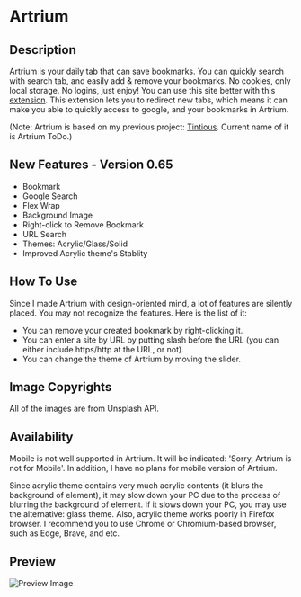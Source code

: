 # Artrium
## Description
Artrium is your daily tab that can save bookmarks.
You can quickly search with search tab, and easily add & remove your bookmarks.
No cookies, only local storage. No logins, just enjoy!
You can use this site better with this [extension](https://chrome.google.com/webstore/detail/new-tab-redirect/icpgjfneehieebagbmdbhnlpiopdcmna?hl=en).
This extension lets you to redirect new tabs, which means it can make you able to quickly access to google, and your bookmarks in Artrium.

(Note: Artrium is based on my previous project: [Tintious](https://github.com/ldhan0715/artrium-todo). Current name of it is Artrium ToDo.)

## New Features - Version 0.65
- Bookmark
- Google Search
- Flex Wrap
- Background Image
- Right-click to Remove Bookmark
- URL Search
- Themes: Acrylic/Glass/Solid
- Improved Acrylic theme's Stablity

## How To Use
Since I made Artrium with design-oriented mind, a lot of features are silently placed. You may not recognize the features.
Here is the list of it:
- You can remove your created bookmark by right-clicking it.
- You can enter a site by URL by putting slash before the URL (you can either include https/http at the URL, or not).
- You can change the theme of Artrium by moving the slider.

## Image Copyrights
All of the images are from Unsplash API.

## Availability
Mobile is not well supported in Artrium. It will be indicated: 'Sorry, Artrium is not for Mobile'. In addition, I have no plans for mobile version of Artrium.

Since acrylic theme contains very much acrylic contents (it blurs the background of element), it may slow down your PC due to the process of blurring the background of element. If it slows down your PC, you may use the alternative: glass theme. Also, acrylic theme works poorly in Firefox browser. I recommend you to use Chrome or Chromium-based browser, such as Edge, Brave, and etc.

## Preview
![Preview Image](preview.png)
